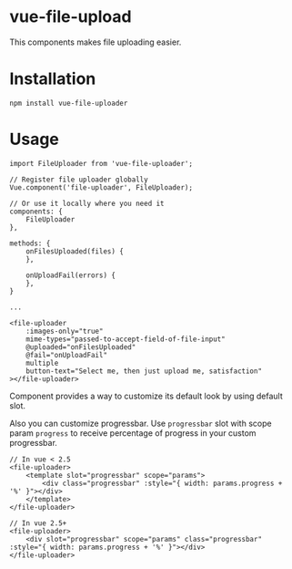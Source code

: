 # vue-file-upload

This components makes file uploading easier.

# Installation

    npm install vue-file-uploader

# Usage

    import FileUploader from 'vue-file-uploader';

    // Register file uploader globally
    Vue.component('file-uploader', FileUploader);

    // Or use it locally where you need it
    components: {
        FileUploader
    },

    methods: {
        onFilesUploaded(files) {
        },

        onUploadFail(errors) {
        },
    }

    ...

    <file-uploader
        :images-only="true"
        mime-types="passed-to-accept-field-of-file-input"
        @uploaded="onFilesUploaded"
        @fail="onUploadFail"
        multiple
        button-text="Select me, then just upload me, satisfaction"
    ></file-uploader>

Component provides a way to customize its default look by using default slot.

Also you can customize progressbar. Use `progressbar` slot with scope param `progress`
to receive percentage of progress in your custom progressbar.

    // In vue < 2.5
    <file-uploader>
        <template slot="progressbar" scope="params">
            <div class="progressbar" :style="{ width: params.progress + '%' }"></div>
        </template>
    </file-uploader>

    // In vue 2.5+
    <file-uploader>
        <div slot="progressbar" scope="params" class="progressbar" :style="{ width: params.progress + '%' }"></div>
    </file-uploader>
